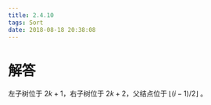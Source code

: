 ```yaml
---
title: 2.4.10
tags: Sort
date: 2018-08-18 20:38:08
---
```


# 解答

左子树位于 $2k+1$，右子树位于 $2k+2$，父结点位于 $\lfloor (i-1)/2 \rfloor$ 。
